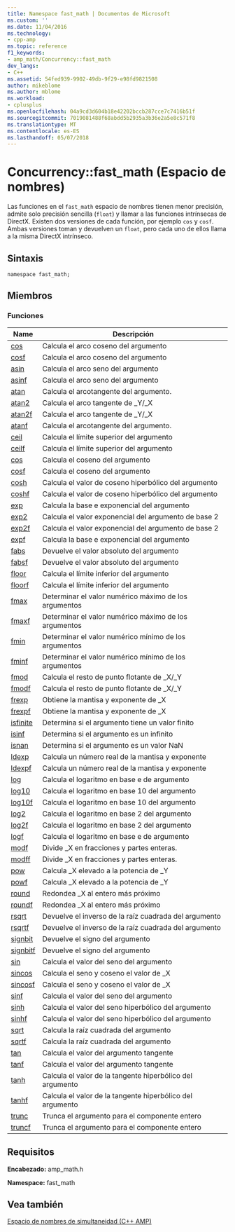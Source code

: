 ```yaml
---
title: Namespace fast_math | Documentos de Microsoft
ms.custom: ''
ms.date: 11/04/2016
ms.technology:
- cpp-amp
ms.topic: reference
f1_keywords:
- amp_math/Concurrency::fast_math
dev_langs:
- C++
ms.assetid: 54fed939-9902-49db-9f29-e98fd9821508
author: mikeblome
ms.author: mblome
ms.workload:
- cplusplus
ms.openlocfilehash: 04a9cd3d604b18e42202bccb287cce7c7416b51f
ms.sourcegitcommit: 7019081488f68abdd5b2935a3b36e2a5e8c571f8
ms.translationtype: MT
ms.contentlocale: es-ES
ms.lasthandoff: 05/07/2018
---
```

# <a name="concurrencyfastmath-namespace"></a>Concurrency::fast_math (Espacio de nombres)
Las funciones en el `fast_math` espacio de nombres tienen menor precisión, admite solo precisión sencilla (`float`) y llamar a las funciones intrínsecas de DirectX. Existen dos versiones de cada función, por ejemplo `cos` y `cosf`. Ambas versiones toman y devuelven un `float`, pero cada uno de ellos llama a la misma DirectX intrínseco.  
  
## <a name="syntax"></a>Sintaxis  
  
```  
namespace fast_math;  
```  
  
## <a name="members"></a>Miembros  
  
### <a name="functions"></a>Funciones  
  
|Name|Descripción|  
|----------|-----------------|  
|[cos](concurrency-fast-math-namespace-functions.md#cos)|Calcula el arco coseno del argumento|  
|[cosf](concurrency-fast-math-namespace-functions.md#cosf)|Calcula el arco coseno del argumento|  
|[asin](concurrency-fast-math-namespace-functions.md#asin)|Calcula el arco seno del argumento|  
|[asinf](concurrency-fast-math-namespace-functions.md#asinf)|Calcula el arco seno del argumento|  
|[atan](concurrency-fast-math-namespace-functions.md#atan)|Calcula el arcotangente del argumento.|  
|[atan2](concurrency-fast-math-namespace-functions.md#atan2)|Calcula el arco tangente de _Y/_X|  
|[atan2f](concurrency-fast-math-namespace-functions.md#atan2f)|Calcula el arco tangente de _Y/_X|  
|[atanf](concurrency-fast-math-namespace-functions.md#atanf)|Calcula el arcotangente del argumento.|  
|[ceil](concurrency-fast-math-namespace-functions.md#ceil)|Calcula el límite superior del argumento|  
|[ceilf](concurrency-fast-math-namespace-functions.md#ceilf)|Calcula el límite superior del argumento|  
|[cos](concurrency-fast-math-namespace-functions.md#cos)|Calcula el coseno del argumento|  
|[cosf](concurrency-fast-math-namespace-functions.md#cosf)|Calcula el coseno del argumento|  
|[cosh](concurrency-fast-math-namespace-functions.md#cosh)|Calcula el valor de coseno hiperbólico del argumento|  
|[coshf](concurrency-fast-math-namespace-functions.md#coshf)|Calcula el valor de coseno hiperbólico del argumento|  
|[exp](concurrency-fast-math-namespace-functions.md#exp)|Calcula la base e exponencial del argumento|  
|[exp2](concurrency-fast-math-namespace-functions.md#exp2)|Calcula el valor exponencial del argumento de base 2|  
|[exp2f](concurrency-fast-math-namespace-functions.md#exp2f)|Calcula el valor exponencial del argumento de base 2|  
|[expf](concurrency-fast-math-namespace-functions.md#expf)|Calcula la base e exponencial del argumento|  
|[fabs](concurrency-fast-math-namespace-functions.md#fabs)|Devuelve el valor absoluto del argumento|  
|[fabsf](concurrency-fast-math-namespace-functions.md#fabsf)|Devuelve el valor absoluto del argumento|  
|[floor](concurrency-fast-math-namespace-functions.md#floor)|Calcula el límite inferior del argumento|  
|[floorf](concurrency-fast-math-namespace-functions.md#floorf)|Calcula el límite inferior del argumento|  
|[fmax](concurrency-fast-math-namespace-functions.md#fmax)|Determinar el valor numérico máximo de los argumentos|  
|[fmaxf](concurrency-fast-math-namespace-functions.md#fmaxf)|Determinar el valor numérico máximo de los argumentos|  
|[fmin](concurrency-fast-math-namespace-functions.md#fmin)|Determinar el valor numérico mínimo de los argumentos|  
|[fminf](concurrency-fast-math-namespace-functions.md#fminf)|Determinar el valor numérico mínimo de los argumentos|  
|[fmod](concurrency-fast-math-namespace-functions.md#fmod)|Calcula el resto de punto flotante de _X/_Y|  
|[fmodf](concurrency-fast-math-namespace-functions.md#fmodf)|Calcula el resto de punto flotante de _X/_Y|  
|[frexp](concurrency-fast-math-namespace-functions.md#frexp)|Obtiene la mantisa y exponente de _X|  
|[frexpf](concurrency-fast-math-namespace-functions.md#frexpf)|Obtiene la mantisa y exponente de _X|  
|[isfinite](concurrency-fast-math-namespace-functions.md#isfinite)|Determina si el argumento tiene un valor finito|  
|[isinf](concurrency-fast-math-namespace-functions.md#isinf)|Determina si el argumento es un infinito|  
|[isnan](concurrency-fast-math-namespace-functions.md#isnan)|Determina si el argumento es un valor NaN|  
|[ldexp](concurrency-fast-math-namespace-functions.md#ldexp)|Calcula un número real de la mantisa y exponente|  
|[ldexpf](concurrency-fast-math-namespace-functions.md#ldexpf)|Calcula un número real de la mantisa y exponente|  
|[log](concurrency-fast-math-namespace-functions.md#log)|Calcula el logaritmo en base e de argumento|  
|[log10](concurrency-fast-math-namespace-functions.md#log10)|Calcula el logaritmo en base 10 del argumento|  
|[log10f](concurrency-fast-math-namespace-functions.md#log10f)|Calcula el logaritmo en base 10 del argumento|  
|[log2](concurrency-fast-math-namespace-functions.md#log2)|Calcula el logaritmo en base 2 del argumento|  
|[log2f](concurrency-fast-math-namespace-functions.md#log2f)|Calcula el logaritmo en base 2 del argumento|  
|[logf](concurrency-fast-math-namespace-functions.md#logf)|Calcula el logaritmo en base e de argumento|  
|[modf](concurrency-fast-math-namespace-functions.md#modf)|Divide _X en fracciones y partes enteras.|  
|[modff](concurrency-fast-math-namespace-functions.md#modff)|Divide _X en fracciones y partes enteras.|  
|[pow](concurrency-fast-math-namespace-functions.md#pow)|Calcula _X elevado a la potencia de _Y|  
|[powf](concurrency-fast-math-namespace-functions.md#powf)|Calcula _X elevado a la potencia de _Y|  
|[round](concurrency-fast-math-namespace-functions.md#round)|Redondea _X al entero más próximo|  
|[roundf](concurrency-fast-math-namespace-functions.md#roundf)|Redondea _X al entero más próximo|  
|[rsqrt](concurrency-fast-math-namespace-functions.md#rsqrt)|Devuelve el inverso de la raíz cuadrada del argumento|  
|[rsqrtf](concurrency-fast-math-namespace-functions.md#rsqrtf)|Devuelve el inverso de la raíz cuadrada del argumento|  
|[signbit](concurrency-fast-math-namespace-functions.md#signbit)|Devuelve el signo del argumento|  
|[signbitf](concurrency-fast-math-namespace-functions.md#signbitf)|Devuelve el signo del argumento|  
|[sin](concurrency-fast-math-namespace-functions.md#sin)|Calcula el valor del seno del argumento|  
|[sincos](concurrency-fast-math-namespace-functions.md#sincos)|Calcula el seno y coseno el valor de _X|  
|[sincosf](concurrency-fast-math-namespace-functions.md#sincosf)|Calcula el seno y coseno el valor de _X|  
|[sinf](concurrency-fast-math-namespace-functions.md#sinf)|Calcula el valor del seno del argumento|  
|[sinh](concurrency-fast-math-namespace-functions.md#sinh)|Calcula el valor del seno hiperbólico del argumento|  
|[sinhf](concurrency-fast-math-namespace-functions.md#sinhf)|Calcula el valor del seno hiperbólico del argumento|  
|[sqrt](concurrency-fast-math-namespace-functions.md#sqrt)|Calcula la raíz cuadrada del argumento|  
|[sqrtf](concurrency-fast-math-namespace-functions.md#sqrtf)|Calcula la raíz cuadrada del argumento|  
|[tan](concurrency-fast-math-namespace-functions.md#tan)|Calcula el valor del argumento tangente|  
|[tanf](concurrency-fast-math-namespace-functions.md#tanf)|Calcula el valor del argumento tangente|  
|[tanh](concurrency-fast-math-namespace-functions.md#tanh)|Calcula el valor de la tangente hiperbólico del argumento|  
|[tanhf](concurrency-fast-math-namespace-functions.md#tanhf)|Calcula el valor de la tangente hiperbólico del argumento|  
|[trunc](concurrency-fast-math-namespace-functions.md#trunc)|Trunca el argumento para el componente entero|  
|[truncf](concurrency-fast-math-namespace-functions.md#truncf)|Trunca el argumento para el componente entero|  

## <a name="requirements"></a>Requisitos  
 **Encabezado:** amp_math.h  
  
 **Namespace:** fast_math  
  
## <a name="see-also"></a>Vea también  
 [Espacio de nombres de simultaneidad (C++ AMP)](concurrency-namespace-cpp-amp.md)
